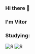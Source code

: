 ### Hi there 👋
### I'm Vitor

### Studying:
![R]([https://img.shields.io/badge/R-276DC3?style=for-the-badge&logo=r&logoColor=white](https://img.shields.io/badge/Python-FFD43B?style=for-the-badge&logo=python&logoColor=bl))
![R](https://img.shields.io/badge/R-276DC3?style=for-the-badge&logo=r&logoColor=white)&nbsp;
<!--


**vitor-tatiama/vitor-tatiama** is a ✨ _special_ ✨ repository because its `README.md` (this file) appears on your GitHub profile.

Here are some ideas to get you started:

- 🔭 I’m currently working on ...
- 🌱 I’m currently learning ...
- 👯 I’m looking to collaborate on ...
- 🤔 I’m looking for help with ...
- 💬 Ask me about ...
- 📫 How to reach me: ...
- 😄 Pronouns: ...
- ⚡ Fun fact: ...
-->
